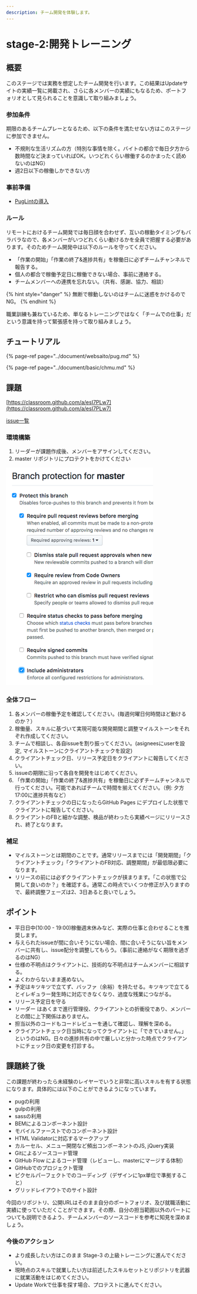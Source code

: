 ```yaml
---
description: チーム開発を体験します。
---
```


# stage-2:開発トレーニング

##  概要

このステージでは実務を想定したチーム開発を行います。この結果はUpdateサイトの実績一覧に掲載され、さらに各メンバーの実績にもなるため、ポートフォリオとして見られることを意識して取り組みましょう。

### 参加条件

期限のあるチームプレーとなるため、以下の条件を満たせない方はこのステージに参加できません。

* 不規則な生活リズムの方（特別な事情を除く。バイトの都合で毎日夕方から数時間など決まっていればOK。いつどれくらい稼働するのかまったく読めないのはNG）
* 週2日以下の稼働しかできない方

### 事前準備

* [PugLintの導入](https://docs.update.jp/document/websaito/pug#puglint)

### ルール

リモートにおけるチーム開発では毎日顔を合わせず、互いの稼動タイミングもバラバラなので、各メンバーがいつどれくらい動けるかを全員で把握する必要があります。そのためチーム開発中は以下のルールを守ってください。

* 「作業の開始」「作業の終了&進捗共有」を稼働日に必ずチームチャンネルで報告する。
* 個人の都合で稼働予定日に稼働できない場合、事前に連絡する。
* チームメンバーへの連携を忘れない。（共有、感謝、協力、相談）

{% hint style="danger" %}
無断で稼動しないのはチームに迷惑をかけるのでNG。
{% endhint %}

職業訓練も兼ねているため、単なるトレーニングではなく「チームでの仕事」だという意識を持って緊張感を持って取り組みましょう。

## チュートリアル

{% page-ref page="../document/websaito/pug.md" %}

{% page-ref page="../document/basic/chmu.md" %}

## 課題

[https://classroom.github.com/a/esI7PLw7](https://classroom.github.com/a/esI7PLw7)

[issue一覧](https://github.com/Update-hub/stage-2/issues)

### 環境構築

1. リーダーが課題作成後、メンバーをアサインしてください。
2. master リポジトリにプロテクトをかけてください



![設定項目](../.gitbook/assets/sukurnshotto-2018-04-14-180826.png)

### 全体フロー

1. 各メンバーの稼働予定を確認してください。\(毎週何曜日何時間ほど動けるのか？）
2. 稼働量、スキルに基づいて実現可能な開発期間と調整マイルストーンをそれぞれ作成してください。
3. チームで相談し、各自issueを割り振ってください。\(asigneesにuserを設定, マイルストーンにクライアントチェックを設定\)
4. クライアントチェック日、リリース予定日をクライアントに報告してください。
5. issueの期限に沿って各自を開発をはじめてください。
6. 「作業の開始」「作業の終了&進捗共有」を稼働日に必ずチームチャンネルで行ってください。可能であればチームで時間を揃えてください。（例: 夕方17:00に進捗共有など）
7. クライアントチェックの日になったらGitHub Pages にデプロイした状態でクライアントに報告してください。
8. クライアントのFBと細かな調整、検品が終わったら実績ページにリリースされ、終了となります。

### 補足

* マイルストーンとは期間のことです。通常リリースまでには「開発期間」「クライアントチェック」「クライアントのFB対応、調整期間」が最低限必要になります。
* リリースの前には必ずクライアントチェックが挟まります。「この状態で公開して良いのか？」を確認する。通常この時点でいくつか修正が入りますので、最終調整フェーズは2、3日あると良いでしょう。

## ポイント

* 平日日中\(10:00 - 19:00\)稼働週末休みなど、実際の仕事と合わせることを推奨します。
* 与えられたissueが間に合いそうにない場合、間に合いそうにない旨をメンバーに共有し、issue配分を調整してもらう。（事前に連絡がなく期限を過ぎるのはNG）
* 仕様の不明点はクライアントに、技術的な不明点はチームメンバーに相談する。
* よくわからないまま進めない。
* 予定はキツキツで立てず、バッファ（余裕）を持たせる。キツキツで立てるとイレギュラー発生時に対応できなくなり、過度な残業につながる。
* リリース予定日を守る
* リーダー はあくまで進行管理役、クライアントとの折衝役であり、メンバーとの間に上下関係はありません。
* 担当以外のコードもコードレビューを通して確認し、理解を深める。
* クライアントチェック日当時になってクライアントに「できていません。」というのはNG。日々の進捗共有の中で厳しいと分かった時点でクライアントにチェック日の変更を打診する。

## 課題終了後

この課題が終わったら未経験のレイヤーでいうと非常に高いスキルを有する状態になります。具体的には以下のことができるようになっています。

* pugの利用
* gulpの利用
* sassの利用
* BEMによるコンポーネント設計
* モバイルファーストでのコンポーネント設計
* HTML Validatorに対応するマークアップ
* カルーセル、メニュー開閉など頻出コンポーネントのJS, jQuery実装
* Gitによるソースコード管理
* GitHub Flow によるコード管理（レビューし、masterにマージする体制）
* GitHubでのプロジェクト管理
* ピクセルパーフェクトでのコーディング（デザインに1px単位で準拠すること）
* グリッドレイアウトでのサイト設計

今回のリポジトリ、公開URLはそのまま自分のポートフォリオ、及び就職活動に実績に使っていただくことができます。その際、自分の担当範囲以外のパートについても説明できるよう、チームメンバーのソースコードを参考に知見を深めましょう。

### 今後のアクション

* より成長したい方はこのまま Stage-3 の上級トレーニングに進んでください。
* 現時点のスキルで就業したい方は前述したスキルセットとリポジトリを武器に就業活動をはじめてください。
* Update Workで仕事を探す場合、プロテストに進んでください。



